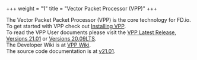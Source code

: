 +++
weight = "1"
title = "Vector Packet Processor (VPP)"
+++

The Vector Packet Packet Processor (VPP) is the core technology for FD.io.
<br>
To get started with VPP check out [Installing VPP](/vppproject/vppinstalling).
<br>
To read the VPP User documents please visit the [VPP Latest Release](/docs/vpp/master),
 [Versions 21.01](/docs/vpp/v2101) or [Versions 20.09LTS](/docs/vpp/v2009).
<br>
The Developer Wiki is at [VPP Wiki](https://wiki.fd.io/view/VPP).
<br>
The source code documentation is at [v21.01](https://docs.fd.io/vpp/21.01).
